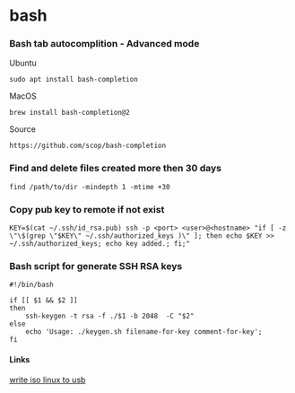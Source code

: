 # bash

### Bash tab autocomplition - Advanced mode
Ubuntu
    
    sudo apt install bash-completion
    
MacOS
    
    brew install bash-completion@2
    
Source
    
    https://github.com/scop/bash-completion
    

### Find and delete files created more then 30 days
    find /path/to/dir -mindepth 1 -mtime +30

### Copy pub key to remote if not exist
    KEY=$(cat ~/.ssh/id_rsa.pub) ssh -p <port> <user>@<hostname> "if [ -z \"\$(grep \"$KEY\" ~/.ssh/authorized_keys )\" ]; then echo $KEY >> ~/.ssh/authorized_keys; echo key added.; fi;"

### Bash script for generate SSH RSA keys
    #!/bin/bash

    if [[ $1 && $2 ]]
    then
        ssh-keygen -t rsa -f ./$1 -b 2048  -C "$2"
    else
        echo 'Usage: ./keygen.sh filename-for-key comment-for-key';
    fi

#### Links
[write iso linux to usb](write_iso_linux_to_usb.md)
